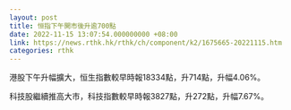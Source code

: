 ```yaml
---
layout: post
title: 恒指下午開市後升逾700點
date: 2022-11-15 13:07:54.000000000 +08:00
link: https://news.rthk.hk/rthk/ch/component/k2/1675665-20221115.htm
categories: rthk
---
```


港股下午升幅擴大，恒生指數較早時報18334點，升714點，升幅4.06%。

科技股繼續推高大市，科技指數較早時報3827點，升272點，升幅7.67%。
